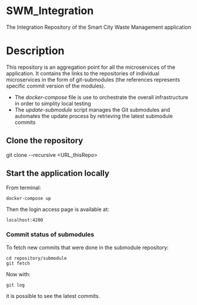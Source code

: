 # SWM_Integration 
The Integration Repository of the Smart City Waste Management application

# Description
This repository is an aggregation point for all the microservices of the application.
It contains the links to the repositories of individual microservices in the form of git-submodules (the references represents specific commit version of the modules).<br>
- The _docker-compose_ file is use to orchestrate the overall infrastructure in order to simplity local testing 
- The _update-submodule_ script manages the Git submodules and automates the update process by retrieving the latest submodule commits

## Clone the repository
git clone --recursive <URL_thisRepo>

## Start the application locally
From terminal:
```
docker-compose up
```
Then the login access page is available at:
```
localhost:4200
```

### Commit status of submodules
To fetch new commits that were done in the submodule repository:
```
cd repository/submodule
git fetch 
```
Now with:
```
git log
```
it is possible to see the latest commits.

